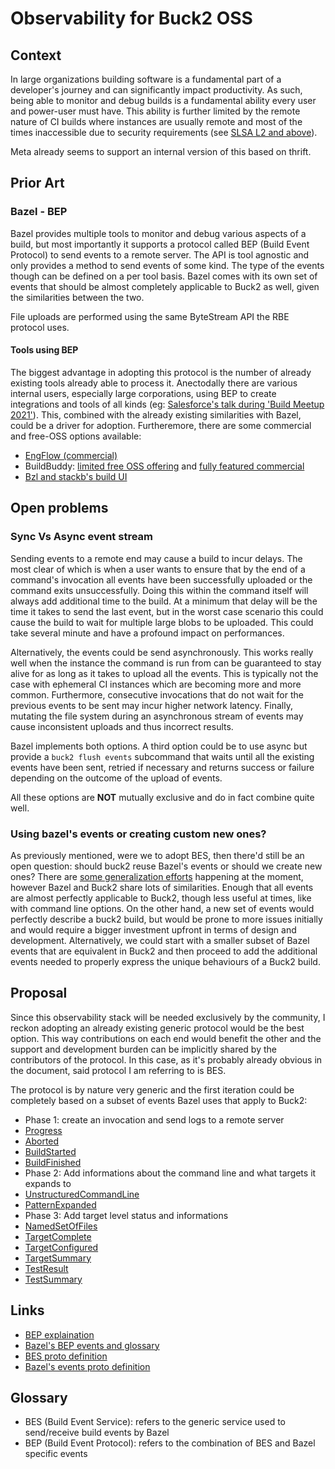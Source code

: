 # Observability for Buck2 OSS

## Context

In large organizations building software is a fundamental part of a developer's journey and can significantly impact productivity. As such, being able to monitor and debug builds is a fundamental ability every user and power-user must have. 
This ability is further limited by the remote nature of CI builds where instances are usually remote and most of the times inaccessible due to security requirements (see [SLSA L2 and above](https://slsa.dev/spec/v1.0/levels#build-l2)).

Meta already seems to support an internal version of this based on thrift.

## Prior Art

### Bazel - BEP

Bazel provides multiple tools to monitor and debug various aspects of a build, but most importantly it supports a protocol called BEP (Build Event Protocol) to send events to a remote server. The API is tool agnostic and only provides a method to send events of some kind. The type of the events though can be defined on a per tool basis. Bazel comes with its own set of events that should be almost completely applicable to Buck2 as well, given the similarities between the two.

File uploads are performed using the same ByteStream API the RBE protocol uses.

#### Tools using BEP

The biggest advantage in adopting this protocol is the number of already existing tools already able to process it. Anectodally there are various internal users, especially large corporations, using BEP to create integrations and tools of all kinds (eg: [Salesforce's talk during 'Build Meetup 2021'](https://youtu.be/qboJOW1vZLA?si=w7uC-ZxhGtHHM_m6)). This, combined with the already existing similarities with Bazel, could be a driver for adoption. Furtheremore, there are some commercial and free-OSS options available:
- [EngFlow (commercial)](https://www.engflow.com/)
- BuildBuddy: [limited free OSS offering](https://github.com/buildbuddy-io/buildbuddy) and [fully featured commercial](https://www.buildbuddy.io/)
- [Bzl and stackb's build UI](https://bzl.io/)

## Open problems

### Sync Vs Async event stream

Sending events to a remote end may cause a build to incur delays. The most clear of which is when a user wants to ensure that by the end of a command's invocation all events have been successfully uploaded or the command exits unsuccessfully. Doing this within the command itself will always add additional time to the build. At a minimum that delay will be the time it takes to send the last event, but in the worst case scenario this could cause the build to wait for multiple large blobs to be uploaded. This could take several minute and have a profound impact on performances.

Alternatively, the events could be send asynchronously. This works really well when the instance the command is run from can be guaranteed to stay alive for as long as it takes to upload all the events. This is typically not the case with ephemeral CI instances which are becoming more and more common. Furthermore, consecutive invocations that do not wait for the previous events to be sent may incur higher network latency. Finally, mutating the file system during an asynchronous stream of events may cause inconsistent uploads and thus incorrect results.

Bazel implements both options. A third option could be to use async but provide a `buck2 flush events` subcommand that waits until all the existing events have been sent, retried if necessary and returns success or failure depending on the outcome of the upload of events. 

All these options are **NOT** mutually exclusive and do in fact combine quite well. 

### Using bazel's events or creating custom new ones?

As previously mentioned, were we to adopt BES, then there'd still be an open question: should buck2 reuse Bazel's events or should we create new ones? There are [some generalization efforts](https://github.com/bazelbuild/remote-apis/issues/318) happening at the moment, however Bazel and Buck2 share lots of similarities. Enough that all events are almost perfectly applicable to Buck2, though less useful at times, like with command line options. On the other hand, a new set of events would perfectly describe a buck2 build, but would be prone to more issues initially and would require a bigger investment upfront in terms of design and development. Alternatively, we could start with a smaller subset of Bazel events that are equivalent in Buck2 and then proceed to add the additional events needed to properly express the unique behaviours of a Buck2 build.

## Proposal

Since this observability stack will be needed exclusively by the community, I reckon adopting an already existing generic protocol would be the best option. This way contributions on each end would benefit the other and the support and development burden can be implicitly shared by the contributors of the protocol. In this case, as it's probably already obvious in the document, said protocol I am referring to is BES. 

The protocol is by nature very generic and the first iteration could be completely based on a subset of events Bazel uses that apply to Buck2:

- Phase 1: create an invocation and send logs to a remote server
- [Progress](https://github.com/bazelbuild/bazel/blob/38ad73402b213b2a623d0953500b1cfc47c0e851/src/main/java/com/google/devtools/build/lib/buildeventstream/proto/build_event_stream.proto#L291C9-L291C17)
- [Aborted](https://github.com/bazelbuild/bazel/blob/38ad73402b213b2a623d0953500b1cfc47c0e851/src/main/java/com/google/devtools/build/lib/buildeventstream/proto/build_event_stream.proto#L309)
- [BuildStarted](https://github.com/bazelbuild/bazel/blob/38ad73402b213b2a623d0953500b1cfc47c0e851/src/main/java/com/google/devtools/build/lib/buildeventstream/proto/build_event_stream.proto#L361)
- [BuildFinished](https://github.com/bazelbuild/bazel/blob/38ad73402b213b2a623d0953500b1cfc47c0e851/src/main/java/com/google/devtools/build/lib/buildeventstream/proto/build_event_stream.proto#L852C9-L852C22)
- Phase 2: Add informations about the command line and what targets it expands to
- [UnstructuredCommandLine](https://github.com/bazelbuild/bazel/blob/38ad73402b213b2a623d0953500b1cfc47c0e851/src/main/java/com/google/devtools/build/lib/buildeventstream/proto/build_event_stream.proto#L406)
- [PatternExpanded](https://github.com/bazelbuild/bazel/blob/38ad73402b213b2a623d0953500b1cfc47c0e851/src/main/java/com/google/devtools/build/lib/buildeventstream/proto/build_event_stream.proto#L462)
- Phase 3: Add target level status and informations
- [NamedSetOfFiles](https://github.com/bazelbuild/bazel/blob/38ad73402b213b2a623d0953500b1cfc47c0e851/src/main/java/com/google/devtools/build/lib/buildeventstream/proto/build_event_stream.proto#L539C9-L539C24)
- [TargetComplete](https://github.com/bazelbuild/bazel/blob/38ad73402b213b2a623d0953500b1cfc47c0e851/src/main/java/com/google/devtools/build/lib/buildeventstream/proto/build_event_stream.proto#L623C9-L623C23)
- [TargetConfigured](https://github.com/bazelbuild/bazel/blob/38ad73402b213b2a623d0953500b1cfc47c0e851/src/main/java/com/google/devtools/build/lib/buildeventstream/proto/build_event_stream.proto#L494C9-L494C25)
- [TargetSummary](https://github.com/bazelbuild/bazel/blob/38ad73402b213b2a623d0953500b1cfc47c0e851/src/main/java/com/google/devtools/build/lib/buildeventstream/proto/build_event_stream.proto#L843C9-L843C22)
- [TestResult](https://github.com/bazelbuild/bazel/blob/38ad73402b213b2a623d0953500b1cfc47c0e851/src/main/java/com/google/devtools/build/lib/buildeventstream/proto/build_event_stream.proto#L682)
- [TestSummary](https://github.com/bazelbuild/bazel/blob/38ad73402b213b2a623d0953500b1cfc47c0e851/src/main/java/com/google/devtools/build/lib/buildeventstream/proto/build_event_stream.proto#L781C9-L781C20)

## Links

- [BEP explaination](https://bazel.build/remote/bep)
- [Bazel's BEP events and glossary](https://bazel.build/remote/bep-glossary)
- [BES proto definition](https://github.com/googleapis/googleapis/blob/master/google/devtools/build/v1/publish_build_event.proto)
- [Bazel's events proto definition](https://github.com/bazelbuild/bazel/blob/master/src/main/java/com/google/devtools/build/lib/buildeventstream/proto/build_event_stream.proto)

## Glossary

- BES (Build Event Service): refers to the generic service used to send/receive build events by Bazel
- BEP (Build Event Protocol): refers to the combination of BES and Bazel specific events
